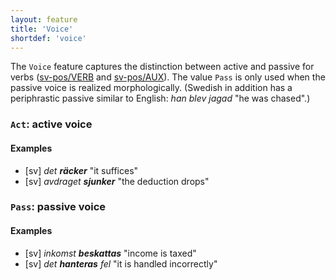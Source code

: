 ```yaml
---
layout: feature
title: 'Voice'
shortdef: 'voice'
---
```


The `Voice` feature captures the distinction between active and passive for verbs ([sv-pos/VERB]() and [sv-pos/AUX]()). The value `Pass` is only used when the passive voice is realized morphologically. (Swedish in addition has a periphrastic passive similar to English: _han blev jagad_ "he was chased".)

### `Act`: active voice

#### Examples

* [sv] _det <b>räcker</b>_ "it suffices"
* [sv] _avdraget <b>sjunker</b>_ "the deduction drops"

### `Pass`: passive voice

#### Examples

* [sv] _inkomst <b>beskattas</b>_ "income is taxed"
* [sv] _det <b>hanteras</b> fel_ "it is handled incorrectly"

